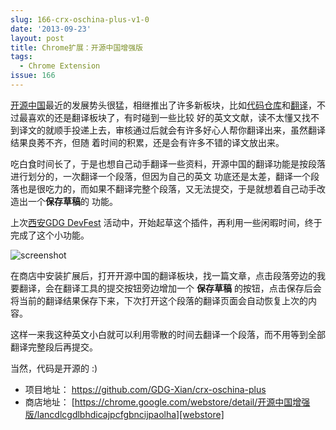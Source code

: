```yaml
---
slug: 166-crx-oschina-plus-v1-0
date: '2013-09-23'
layout: post
title: Chrome扩展：开源中国增强版
tags:
  - Chrome Extension
issue: 166
---
```


[开源中国]最近的发展势头很猛，相继推出了许多新板块，比如[代码仓库]和[翻译]，不过最喜欢的还是翻译板块了，有时碰到一些比较
好的英文文献，读不太懂又找不到译文的就顺手投递上去，审核通过后就会有许多好心人帮你翻译出来，虽然翻译结果良莠不齐，但随
着时间的积累，还是会有许多不错的译文放出来。

吃白食时间长了，于是也想自己动手翻译一些资料，开源中国的翻译功能是按段落进行划分的，一次翻译一个段落，但因为自己的英文
功底还是太差，翻译一个段落也是很吃力的，而如果不翻译完整个段落，又无法提交，于是就想着自己动手改造出一个**保存草稿**的
功能。

上次[西安GDG DevFest][devfest] 活动中，开始起草这个插件，再利用一些闲暇时间，终于完成了这个小功能。

![screenshot](https://github.com/greatghoul/greatghoul.github.io/assets/208966/681161e6-aa7a-41d9-a281-34e3b5c27709)

在商店中安装扩展后，打开开源中国的翻译板块，找一篇文章，点击段落旁边的我要翻译，会在翻译工具的提交按钮旁边增加一个
**保存草稿** 的按钮，点击保存后会将当前的翻译结果保存下来，下次打开这个段落的翻译页面会自动恢复上次的内容。

这样一来我这种英文小白就可以利用零散的时间去翻译一个段落，而不用等到全部翻译完整段后再提交。

当然，代码是开源的 :)

 * 项目地址： <https://github.com/GDG-Xian/crx-oschina-plus>
 * 商店地址： [https://chrome.google.com/webstore/detail/开源中国增强版/lancdlcgdlbhdicajpcfgbncijpaolha][webstore]

[开源中国]: http://www.oschina.net/
[代码仓库]: http://git.oschina.net/
[翻译]: http://www.oschina.net/translate/
[devfest]: https://plus.google.com/photos/107383738221775294288/albums/5924033235835155313?sqi=111347222679273125825&sqsi=b6e64350-0acb-4523-8d13-ebd7806463e6
[webstore]: https://chrome.google.com/webstore/detail/%E5%BC%80%E6%BA%90%E4%B8%AD%E5%9B%BD%E5%A2%9E%E5%BC%BA%E7%89%88/lancdlcgdlbhdicajpcfgbncijpaolha


